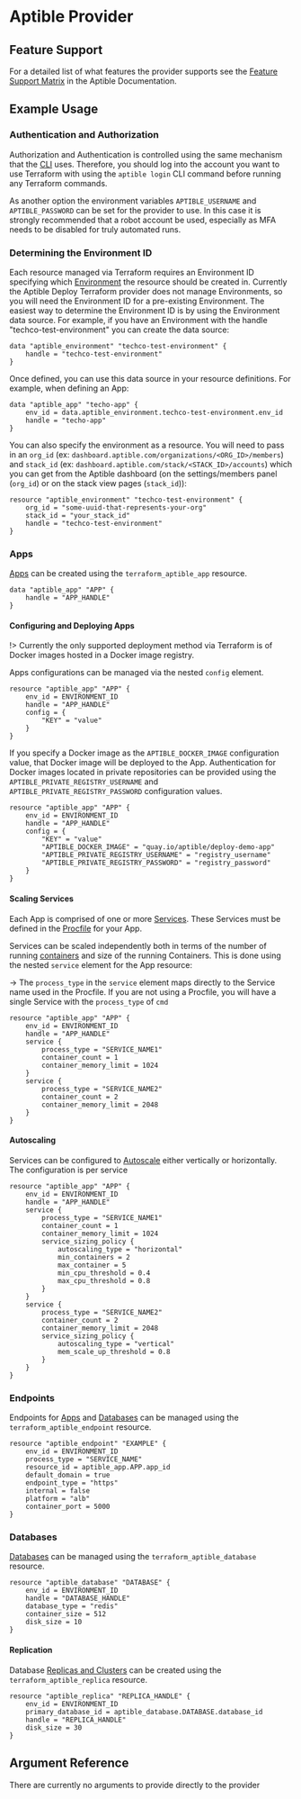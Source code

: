 # Aptible Provider

## Feature Support

For a detailed list of what features the provider supports see the
[Feature Support Matrix](https://www.aptible.com/docs/reference/interface-feature)
in the Aptible Documentation.

## Example Usage

### Authentication and Authorization

Authorization and Authentication is controlled using the same mechanism
that the [CLI](https://www.aptible.com/docs/reference/aptible-cli/overview) uses.
Therefore, you should log into the account you want to use Terraform with using
the `aptible login` CLI command before running any Terraform commands.

As another option the environment variables `APTIBLE_USERNAME` and
`APTIBLE_PASSWORD` can be set for the provider to use. In this case it is
strongly recommended that a robot account be used, especially as MFA needs to
be disabled for truly automated runs.

### Determining the Environment ID

Each resource managed via Terraform requires an Environment ID specifying which
[Environment](https://www.aptible.com/docs/core-concepts/architecture/environments)
the resource should be created in. Currently the Aptible Deploy Terraform
provider does not manage Environments, so you will need the Environment ID for
a pre-existing Environment. The easiest way to determine the Environment ID is
by using the Environment data source. For example, if you have an Environment
with the handle "techco-test-environment" you can create the data source:

```hcl
data "aptible_environment" "techco-test-environment" {
    handle = "techco-test-environment"
}
```

Once defined, you can use this data source in your resource definitions.
For example, when defining an App:

```hcl
data "aptible_app" "techo-app" {
    env_id = data.aptible_environment.techco-test-environment.env_id
    handle = "techo-app"
}
```

You can also specify the environment as a resource. You will need to pass in an
`org_id` (ex: `dashboard.aptible.com/organizations/<ORG_ID>/members`) and
`stack_id` (ex: `dashboard.aptible.com/stack/<STACK_ID>/accounts`) which you can
get from the Aptible dashboard (on the settings/members panel (`org_id`) or on
the stack view pages (`stack_id`)):

```hcl
resource "aptible_environment" "techco-test-environment" {
    org_id = "some-uuid-that-represents-your-org"
    stack_id = "your_stack_id"
    handle = "techco-test-environment"
}
```

### Apps

[Apps](https://www.aptible.com/docs/core-concepts/apps) can be
created using the `terraform_aptible_app` resource.

```hcl
data "aptible_app" "APP" {
    handle = "APP_HANDLE"
}
```

#### Configuring and Deploying Apps

!> Currently the only supported deployment method via Terraform is of
Docker images hosted in a Docker image registry.

Apps configurations can be managed via the nested `config` element.

```hcl
resource "aptible_app" "APP" {
    env_id = ENVIRONMENT_ID
    handle = "APP_HANDLE"
    config = {
        "KEY" = "value"
    }
}
```

If you specify a Docker image as the `APTIBLE_DOCKER_IMAGE`
configuration value, that Docker image will be deployed to the App.
Authentication for Docker images located in
private repositories can be provided using the
`APTIBLE_PRIVATE_REGISTRY_USERNAME` and
`APTIBLE_PRIVATE_REGISTRY_PASSWORD` configuration values.

```hcl
resource "aptible_app" "APP" {
    env_id = ENVIRONMENT_ID
    handle = "APP_HANDLE"
    config = {
        "KEY" = "value"
        "APTIBLE_DOCKER_IMAGE" = "quay.io/aptible/deploy-demo-app"
        "APTIBLE_PRIVATE_REGISTRY_USERNAME" = "registry_username"
        "APTIBLE_PRIVATE_REGISTRY_PASSWORD" = "registry_password"
    }
}
```

#### Scaling Services

Each App is comprised of one or more
[Services](https://www.aptible.com/docs/core-concepts/apps/deploying-apps/services).
These Services must be defined in the
[Procfile](https://www.aptible.com/docs/how-to-guides/app-guides/define-services#explicit-services-procfiles)
for your App.

Services can be scaled independently both in terms of the number of running
[containers](https://www.aptible.com/docs/core-concepts/architecture/containers/overview)
and size of the running Containers. This is done using the nested `service`
element for the App resource:

-> The `process_type` in the `service` element maps directly to the
Service name used in the Procfile. If you are not using a Procfile,
you will have a single Service with the `process_type` of `cmd`

```hcl
resource "aptible_app" "APP" {
    env_id = ENVIRONMENT_ID
    handle = "APP_HANDLE"
    service {
        process_type = "SERVICE_NAME1"
        container_count = 1
        container_memory_limit = 1024
    }
    service {
        process_type = "SERVICE_NAME2"
        container_count = 2
        container_memory_limit = 2048
    }
}
```

#### Autoscaling

Services can be configured to [Autoscale](https://www.aptible.com/docs/core-concepts/scaling/app-scaling)
either vertically or horizontally. The configuration is per service

```hcl
resource "aptible_app" "APP" {
    env_id = ENVIRONMENT_ID
    handle = "APP_HANDLE"
    service {
        process_type = "SERVICE_NAME1"
        container_count = 1
        container_memory_limit = 1024
        service_sizing_policy {
            autoscaling_type = "horizontal"
            min_containers = 2
            max_container = 5
            min_cpu_threshold = 0.4
            max_cpu_threshold = 0.8
        }
    }
    service {
        process_type = "SERVICE_NAME2"
        container_count = 2
        container_memory_limit = 2048
        service_sizing_policy {
            autoscaling_type = "vertical"
            mem_scale_up_threshold = 0.8
        }
    }
}
```

### Endpoints

Endpoints for [Apps](https://www.aptible.com/docs/core-concepts/apps) and
[Databases](https://www.aptible.com/docs/core-concepts/managed-databases) can be
managed using the `terraform_aptible_endpoint` resource.

```hcl
resource "aptible_endpoint" "EXAMPLE" {
    env_id = ENVIRONMENT_ID
    process_type = "SERVICE_NAME"
    resource_id = aptible_app.APP.app_id
    default_domain = true
    endpoint_type = "https"
    internal = false
    platform = "alb"
    container_port = 5000
}
```

### Databases

[Databases](https://www.aptible.com/docs/core-concepts/managed-databases) can be
managed using the `terraform_aptible_database` resource.

```hcl
resource "aptible_database" "DATABASE" {
    env_id = ENVIRONMENT_ID
    handle = "DATABASE_HANDLE"
    database_type = "redis"
    container_size = 512
    disk_size = 10
}
```

#### Replication

Database [Replicas and
Clusters](https://www.aptible.com/docs/core-concepts/managed-databases/managing-databases/replication-clustering)
can be created using the `terraform_aptible_replica` resource.

```hcl
resource "aptible_replica" "REPLICA_HANDLE" {
    env_id = ENVIRONMENT_ID
    primary_database_id = aptible_database.DATABASE.database_id
    handle = "REPLICA_HANDLE"
    disk_size = 30
}
```

## Argument Reference

There are currently no arguments to provide directly to the provider
